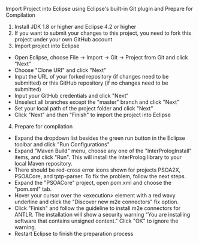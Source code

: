 Import Project into Eclipse using Eclipse's built-in Git plugin and Prepare for Compilation
1. Install JDK 1.8 or higher and Eclipse 4.2 or higher
2. If you want to submit your changes to this project, you need to fork this project under your own GitHub account
3. Import project into Eclipse
* Open Eclipse, choose File -> Import -> Git -> Project from Git and click "Next"
* Choose "Clone URI" and click "Next"
* Input the URL of your forked repository (if changes need to be submitted) or this GitHub repository (if no changes need to be  submitted)
* Input your GitHub credentials and click "Next"
* Unselect all branches except the "master" branch and click "Next"
* Set your local path of the project folder and click "Next"
* Click "Next" and then "Finish" to import the project into Eclipse
4. Prepare for compilation
* Expand the dropdown list besides the green run button in the Eclipse toolbar and click "Run Configurations"
* Expand "Maven Build" menu, choose any one of the "InterPrologInstall" items, and click "Run". This will install the InterProlog library to your local Maven repository.
* There should be red-cross error icons shown for projects PSOA2X, PSOACore, and tptp-parser. To fix the problem, follow the next steps.
* Expand the "PSOACore" project, open pom.xml and choose the "pom.xml" tab.
* Hover your cursor over the \<execution\> element with a red wavy underline and click the "Discover new m2e connectors" fix option.
* Click "Finish" and follow the guideline to install m2e connectors for ANTLR. The installation will show a security warning "You are installing software that contains unsigned content." Click "OK" to ignore the warning.
* Restart Eclipse to finish the preparation process
